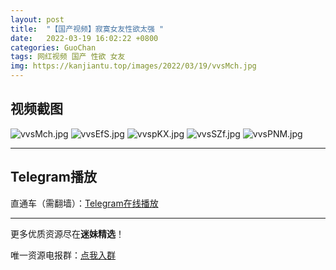 ```yaml
---
layout: post
title:  "【国产视频】寂寞女友性欲太强 "
date:   2022-03-19 16:02:22 +0800
categories: GuoChan
tags: 网红视频 国产 性欲 女友
img: https://kanjiantu.top/images/2022/03/19/vvsMch.jpg
---
```



## 视频截图

![vvsMch.jpg](https://kanjiantu.top/images/2022/03/19/vvsMch.jpg)
![vvsEfS.jpg](https://kanjiantu.top/images/2022/03/19/vvsEfS.jpg)
![vvspKX.jpg](https://kanjiantu.top/images/2022/03/19/vvspKX.jpg)
![vvsSZf.jpg](https://kanjiantu.top/images/2022/03/19/vvsSZf.jpg)
![vvsPNM.jpg](https://kanjiantu.top/images/2022/03/19/vvsPNM.jpg)

* * *
## Telegram播放

直通车（需翻墙）：[Telegram在线播放](https://t.me/mimeijingxuan/184)

* * *
更多优质资源尽在**迷妹精选**！

唯一资源电报群：[点我入群](https://t.me/mimeijingxuan)


